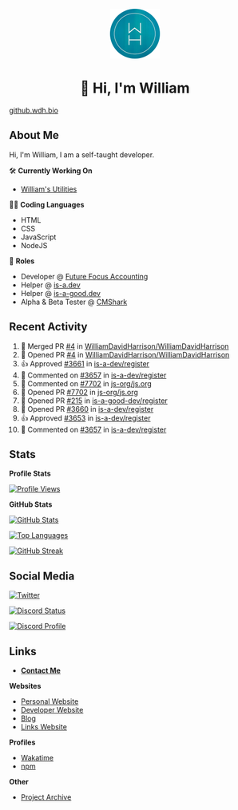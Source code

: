 <p align="center"><a href="https://wakatime.com/@wh"><img src="https://raw.githubusercontent.com/WilliamDavidHarrison/WilliamDavidHarrison/main/assets/logo.png" height="100" width="100"></a></p>

<h1 align="center">👋 Hi, I'm William</h1>

[github.wdh.bio](https://github.wdh.bio)

<h2>About Me</h2>

Hi, I'm William, I am a self-taught developer.

🛠️ **Currently Working On**
- [William's Utilities](https://github.com/williamsutilities/bot)

🧑‍💻 **Coding Languages**
- HTML
- CSS
- JavaScript
- NodeJS

💼 **Roles**
- Developer @ [Future Focus Accounting](https://github.com/futurefocusaccounting)
- Helper @ [is-a.dev](https://github.com/is-a-dev/register)
- Helper @ [is-a-good.dev](https://github.com/is-a-good-dev/register)
- Alpha & Beta Tester @ [CMShark](https://github.com/wclarkey/cmshark)

<h2>Recent Activity</h2>

<!--RECENT_ACTIVITY:start-->
1. 🎉 Merged PR [#4](https://github.com/WilliamDavidHarrison/WilliamDavidHarrison/pull/4) in [WilliamDavidHarrison/WilliamDavidHarrison](https://github.com/WilliamDavidHarrison/WilliamDavidHarrison)
2. 💪 Opened PR [#4](https://github.com/WilliamDavidHarrison/WilliamDavidHarrison/pull/4) in [WilliamDavidHarrison/WilliamDavidHarrison](https://github.com/WilliamDavidHarrison/WilliamDavidHarrison)
3. 👍 Approved [#3661](https://github.com/is-a-dev/register/pull/3661#pullrequestreview-1137091927) in [is-a-dev/register](https://github.com/is-a-dev/register)
4. 💬 Commented on [#3657](https://github.com/is-a-dev/register/pull/3657#issuecomment-1274354164) in [is-a-dev/register](https://github.com/is-a-dev/register)
5. 💬 Commented on [#7702](https://github.com/js-org/js.org/pull/7702#discussion_r991736148) in [js-org/js.org](https://github.com/js-org/js.org)
6. 💪 Opened PR [#7702](https://github.com/js-org/js.org/pull/7702) in [js-org/js.org](https://github.com/js-org/js.org)
7. 💪 Opened PR [#215](https://github.com/is-a-good-dev/register/pull/215) in [is-a-good-dev/register](https://github.com/is-a-good-dev/register)
8. 💪 Opened PR [#3660](https://github.com/is-a-dev/register/pull/3660) in [is-a-dev/register](https://github.com/is-a-dev/register)
9. 👍 Approved [#3653](https://github.com/is-a-dev/register/pull/3653#pullrequestreview-1136628910) in [is-a-dev/register](https://github.com/is-a-dev/register)
10. 💬 Commented on [#3657](https://github.com/is-a-dev/register/pull/3657#issuecomment-1273930447) in [is-a-dev/register](https://github.com/is-a-dev/register)
<!--RECENT_ACTIVITY:end-->

<!--RECENT_ACTIVITY:last_update-->

<h2>Stats</h2>

**Profile Stats**

[![Profile Views](https://komarev.com/ghpvc/?username=williamdavidharrison&color=blue&style=for-the-badge)](https://github.com/williamdavidharrison)

**GitHub Stats**

[![GitHub Stats](https://github-readme-stats.api.williamharrison.dev/api?username=williamdavidharrison&theme=algolia&show_icons=true&border_radius=8&count_private=true&include_all_commits=true)](https://github.com/williamdavidharrison)

[![Top Languages](https://github-readme-stats.api.williamharrison.dev/api/top-langs/?username=williamdavidharrison&theme=algolia&layout=compact&border_radius=8)](https://github.com/williamdavidharrison)

[![GitHub Streak](https://wh-github-readme-streak-stats.herokuapp.com/?user=WilliamDavidHarrison&theme=dark)](https://github.com/williamdavidharrison)

<h2>Social Media</h2>

[![Twitter](https://img.shields.io/twitter/follow/WDHarrison09?color=1DA1F2&logo=twitter&style=for-the-badge)](https://twitter.com/intent/user?screen_name=wdharrison09)

[![Discord Status](https://discord-md-badge.api.williamharrison.dev/api/shield/853158265466257448?theme=discord-inverted)](https://discord.com/users/853158265466257448)

[![Discord Profile](https://lanyard-profile-readme.api.williamharrison.dev/api/853158265466257448)](https://discord.com/users/853158265466257448)

<h2>Links</h2>

- **[Contact Me](https://contact.williamharrison.me)**

**Websites**
- [Personal Website](https://william.net.au)
- [Developer Website](https://williamharrison.dev)
- [Blog](https://www.williamharrison.blog)
- [Links Website](https://williamharrison.me)

**Profiles**
- [Wakatime](https://wakatime.com/@wh)
- [npm](https://www.npmjs.com/~wdharrison09)

**Other**
- [Project Archive](https://archive.williamharrison.dev)
